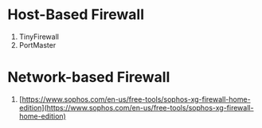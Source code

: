# Host-Based Firewall

1. TinyFirewall
2. PortMaster

# Network-based Firewall

1. [https://www.sophos.com/en-us/free-tools/sophos-xg-firewall-home-edition](https://www.sophos.com/en-us/free-tools/sophos-xg-firewall-home-edition)